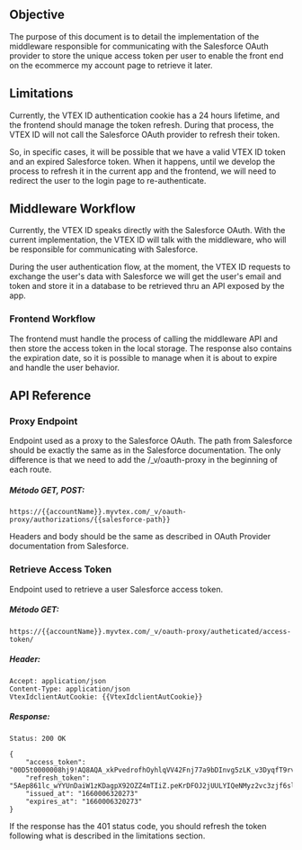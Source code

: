## Objective

The purpose of this document is to detail the implementation of the middleware responsible for communicating with the Salesforce OAuth provider to store the unique access token per user to enable the front end on the ecommerce my account page to retrieve it later.

## Limitations

Currently, the VTEX ID authentication cookie has a 24 hours lifetime, and the frontend should manage the token refresh. During that process, the VTEX ID will not call the Salesforce OAuth provider to refresh their token.

So, in specific cases, it will be possible that we have a valid VTEX ID token and an expired Salesforce token. When it happens, until we develop the process to refresh it in the current app and the frontend, we will need to redirect the user to the login page to re-authenticate.


## Middleware Workflow

Currently, the VTEX ID speaks directly with the Salesforce OAuth. With the current implementation, the VTEX ID will talk with the middleware, who will be responsible for communicating with Salesforce.

During the user authentication flow, at the moment, the VTEX ID requests to exchange the user's data with Salesforce we will get the user's email and token and store it in a database to be retrieved thru an API exposed by the app.


### Frontend Workflow

The frontend must handle the process of calling the middleware API and then store the access token in the local storage. The response also contains the expiration date, so it is possible to manage when it is about to expire and handle the user behavior.


## API Reference

### Proxy Endpoint

Endpoint used as a proxy to the Salesforce OAuth. The path from Salesforce should be exactly the same as in the Salesforce documentation. The only difference is that we need to add the /_v/oauth-proxy in the beginning of each route.


##### Método GET, POST:
```
https://{{accountName}}.myvtex.com/_v/oauth-proxy/authorizations/{{salesforce-path}}
```

Headers and body should be the same as described in OAuth Provider documentation from Salesforce.

### Retrieve Access Token

Endpoint used to retrieve a user Salesforce access token.

##### Método GET:
```
https://{{accountName}}.myvtex.com/_v/oauth-proxy/autheticated/access-token/
```

##### Header:
```
Accept: application/json 
Content-Type: application/json 
VtexIdclientAutCookie: {{VtexIdclientAutCookie}}
```

##### Response:
```Status: 200 OK```  

```
{
    "access_token": "00D5t0000008hj9!AQ8AQA_xkPvedrofhOyhlqVV42Fnj77a9bDInvg5zLK_v3DyqfT9rvY0HP97JNNQbSjGO4hFivEirriZG_SzBWJXV5geuQjk",
    "refresh_token": "5Aep861lc_wYYUnDaiW1zKDagpX92OZZ4mTIiZ.peKrDFOJ2jUULYIQeNMyz2vc3zjf6sleN6d5q49lnyiU4bEL",
    "issued_at": "1660006320273"
    "expires_at": "1660006320273"
}
```

If the response has the 401 status code, you should refresh the token following what is described in the limitations section.
